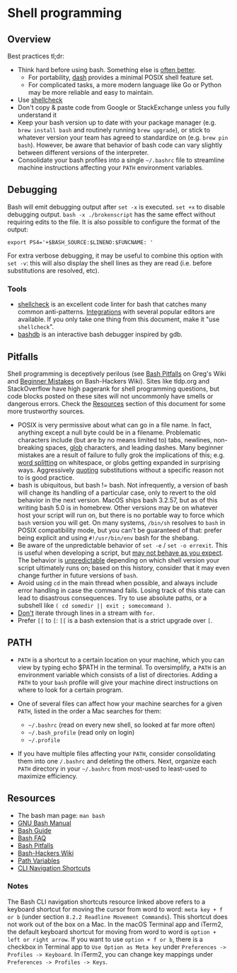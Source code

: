 # Shell programming
## Overview
Best practices tl;dr:

- Think hard before using bash. Something else is [often better](https://mywiki.wooledge.org/BashWeaknesses).
  - For portability, [dash](https://gondor.apana.org.au/~herbert/dash/) provides a minimal POSIX shell feature set.
  - For complicated tasks, a more modern language like Go or Python may be more reliable and easy to maintain.
- Use [shellcheck](https://shellcheck.net)
- Don't copy & paste code from Google or StackExchange unless you fully understand it
- Keep your bash version up to date with your package manager (e.g. ```brew install bash``` and routinely running ```brew upgrade```), or stick to whatever version your team has agreed to standardize on (e.g. ```brew pin bash```). However, be aware that behavior of bash code can vary slightly between different versions of the interpreter.
- Consolidate your bash profiles into a single ```~/.bashrc``` file to streamline machine instructions affecting your ```PATH``` environment variables.

## Debugging
Bash will emit debugging output after ```set -x``` is executed. ```set +x``` to disable debugging output. ```bash -x ./brokenscript``` has the same effect without requiring edits to the file. It is also possible to configure the format of the output:

```
export PS4='+$BASH_SOURCE:$LINENO:$FUNCNAME: '
```

For extra verbose debugging, it may be useful to combine this option with ```set -v```: this will also display the shell lines as they are read (i.e. before substitutions are resolved, etc).

### Tools
- [shellcheck](https://shellcheck.net) is an excellent code linter for bash that catches many common anti-patterns. [Integrations]() with several popular editors are available. If you only take one thing from this document, make it "use ```shellcheck```".
- [bashdb]() is an interactive bash debugger inspired by gdb.

## Pitfalls
Shell programming is deceptively perilous (see [Bash Pitfalls](https://mywiki.wooledge.org/BashPitfalls) on Greg's Wiki and [Beginner Mistakes](https://wiki.bash-hackers.org/scripting/newbie_traps) on Bash-Hackers Wiki). Sites like tldp.org and StackOverflow have high pagerank for shell programming questions, but code blocks posted on these sites will not uncommonly have smells or dangerous errors. Check the [Resources](TODO) section of this document for some more trustworthy sources.

- POSIX is very permissive about what can go in a file name. In fact, anything except a null byte could be in a filename. Problematic characters include (but are by no means limited to) tabs, newlines, non-breaking spaces, [glob](https://mywiki.wooledge.org/glob) characters, and leading dashes. Many beginner mistakes are a result of failure to fully grok the implications of this; e.g. [word splitting](https://mywiki.wooledge.org/WordSplitting) on whitespace, or globs getting expanded in surprising ways. Aggressively [quoting](https://mywiki.wooledge.org/Quotes) substitutions without a specific reason not to is good practice.
- bash is ubiquitous, but bash != bash. Not infrequently, a version of bash will change its handling of a particular case, only to revert to the old behavior in the next version. MacOS ships bash 3.2.57, but as of this writing bash 5.0 is in homebrew. Other versions may be on whatever host your script will run on, but there is no portable way to force which ```bash``` version you will get. On many systems, ```/bin/sh``` resolves to ```bash``` in POSIX compatibility mode, but you can't be guaranteed of that: prefer being explicit and using ```#!/usr/bin/env``` bash for the shebang.
- Be aware of the unpredictable behavior of ```set -e``` / ```set -o errexit```. This is useful when developing a script, but [may not behave as you expect](http://www.fvue.nl/wiki/Bash:_Error_handling). The behavior is [unpredictable](https://www.in-ulm.de/~mascheck/various/set-e/) depending on which shell version your script ultimately runs on; based on this history, consider that it may even change further in future versions of ```bash```.
- Avoid using ```cd``` in the main thread when possible, and always include error handling in case the command fails. Losing track of this state can lead to disastrous consequences. Try to use absolute paths, or a subshell like ```( cd somedir || exit ; somecommand )```.
- [Don't](https://mywiki.wooledge.org/DontReadLinesWithFor) iterate through lines in a stream with ```for```.
- Prefer ```[[``` to ```[```: ```[[``` is a bash extension that is a strict upgrade over ```[```.

## PATH
- ```PATH``` is a shortcut to a certain location on your machine, which you can view by typing echo $PATH in the terminal. To oversimplify, a ```PATH``` is an environment variable which consists of a list of directories. Adding a ```PATH``` to your ```bash``` profile will give your machine direct instructions on where to look for a certain program.

- One of several files can affect how your machine searches for a given ```PATH```, listed in the order a Mac searches for them:

  - ```~/.bashrc``` (read on every new shell, so looked at far more often)
  - ```~/.bash_profile``` (read only on login)
  - ```~/.profile```

- If you have multiple files affecting your ```PATH```, consider consolidating them into one ```/.bashrc``` and deleting the others. Next, organize each ```PATH``` directory in your ```~/.bashrc``` from most-used to least-used to maximize efficiency.

## Resources
- The bash man page: ```man bash```
- [GNU Bash Manual](http://gnu.org/s/bash/manual)
- [Bash Guide](http://mywiki.wooledge.org/BashGuide)
- [Bash FAQ](http://mywiki.wooledge.org/BashFAQ)
- [Bash Pitfalls](https://mywiki.wooledge.org/BashPitfalls)
- [Bash-Hackers Wiki](http://wiki.bash-hackers.org/)
- [Path Variables](https://truss.works/blog/2016/2/26/engineer-how-to-access-and-edit-your-path-system-variable)
- [CLI Navigation Shortcuts](https://www.gnu.org/software/bash/manual/bash.html#Introduction-and-Notation)

### Notes
The Bash CLI navigation shortcuts resource linked above refers to a keyboard shortcut for moving the cursor from word to word: ```meta key + f or b``` (under section ```8.2.2 Readline Movement Commands```). This shortcut does not work out of the box on a Mac. In the macOS Terminal app and iTerm2, the default keyboard shortcut for moving from word to word is ```option + left or right arrow```. If you want to use ```option + f or b```, there is a checkbox in Terminal app to ```Use Option as Meta key``` under ```Preferences -> Profiles -> Keyboard```. In iTerm2, you can change key mappings under ```Preferences -> Profiles -> Keys```.
